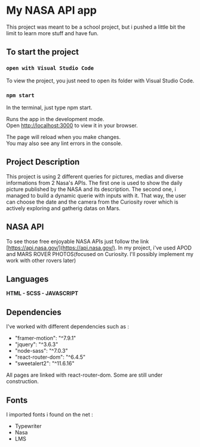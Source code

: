# My NASA API app

This project was meant to be a school project, but i pushed a little bit the limit to learn more stuff and have fun.

## To start the project

### `open with Visual Studio Code`

To view the project, you just need to open its folder with Visual Studio Code.

### `npm start`

In the terminal, just type npm start.

Runs the app in the development mode.\
Open [http://localhost:3000](http://localhost:3000) to view it in your browser.

The page will reload when you make changes.\
You may also see any lint errors in the console.

## Project Description

This project is using 2 different queries for pictures, medias and diverse informations from 2 Nasa's APIs. 
The first one is used to show the daily picture published by the NASA and its description. 
The second one, i managed to build a dynamic querie with inputs with it. That way, the user can choose the date and the camera from the Curiosity rover which is actively exploring and gatherig datas on Mars.

## NASA API

To see those free enjoyable NASA APIs just follow the link [https://api.nasa.gov/](https://api.nasa.gov/). 
In my project, i've used APOD and MARS ROVER PHOTOS(focused on Curiosity. I'll possibly implement my work with other rovers later)

## Languages

**HTML - SCSS - JAVASCRIPT**

## Dependencies

I've worked with different dependencies such as :

* "framer-motion": "^7.9.1"
* "jquery": "^3.6.3"
* "node-sass": "^7.0.3"
* "react-router-dom": "^6.4.5"
* "sweetalert2": "^11.6.16"

All pages are linked with react-router-dom. 
Some are still under construction.

## Fonts

I imported fonts i found on the net :

* Typewriter 
* Nasa 
* LMS

